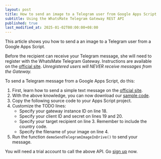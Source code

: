```yaml
---
layout: post
title: How to send an image to a Telegram user from Google Apps Script (GAS)
subtitle: Using the WhatsMate Telegram Gateway REST API
published: true
last_modified_at: 2025-01-02T00:00:00+08:00
---
```


This article shows you how to send a an image to a Telegram user from a Google Apps Script.

Before the recipient can receive your Telegram message, she will need to register with the WhatsMate Telegram Gateway. Instructions are available on the [official site](https://www.whatsmate.net/telegram-gateway-api.html). *Unregistered users will NEVER receive messages from the Gateway.*


To send a Telegram message from a Google Apps Script, do this:


1. First, learn how to send a simple text message on the [official site](https://www.whatsmate.net/telegram-gateway-api.html). 
2. With the above knowledge, you can now download our [sample code](https://github.com/whatsmate/telegram-demos/archive/master.zip).
3. Copy the following source code to your Apps Script project.  <script src="https://gist.github.com/whatsmate/c8530ef424533a0a11545d07d86e62cf.js"></script>
4. Customize the TODO lines:
   * Specify your gateway instance ID on line 18.
   * Specify your client ID and secret on lines 19 and 20.
   * Specify your target recipient on line 3. Remember to include the country code.
   * Specify the filename of your image on line 4.
5. Run the function `demoSendTelegramImageInDrive()` to send your message.


You will need a trial account to call the above API. Go [sign up](https://www.whatsmate.net/telegram-gateway-api.html) now.


<br>
<script async src="//pagead2.googlesyndication.com/pagead/js/adsbygoogle.js"></script>
<ins class="adsbygoogle"
     style="display:inline-block;width:728px;height:90px"
     data-ad-client="ca-pub-7383487179928477"
     data-ad-slot="6959057004"></ins>
<script>
(adsbygoogle = window.adsbygoogle || []).push({});
</script>
<br>


